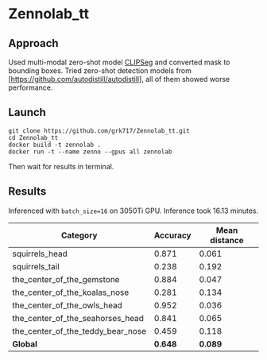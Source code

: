 # Zennolab_tt

## Approach 

Used multi-modal zero-shot model [CLIPSeg](https://huggingface.co/docs/transformers/main/en/model_doc/clipseg) and converted mask to bounding boxes. Tried zero-shot detection models from [https://github.com/autodistill/autodistill], all of them showed worse performance.

## Launch
```
git clone https://github.com/grk717/Zennolab_tt.git
cd Zennolab_tt
docker build -t zennolab .
docker run -t --name zenno --gpus all zennolab 
```
Then wait for results in terminal.

## Results

Inferenced with `batch_size=16` on 3050Ti GPU. Inference took 16.13 minutes.

| Category  | Accuracy | Mean distance |
| ------------- | ------------- |------------- |
| squirrels_head  | 0.871  | 0.061 |
| squirrels_tail  | 0.238  | 0.192 |
| the_center_of_the_gemstone  | 0.884  | 0.047 |
| the_center_of_the_koalas_nose  | 0.281  | 0.134 |
| the_center_of_the_owls_head  | 0.952  | 0.036 |
| the_center_of_the_seahorses_head  | 0.841  | 0.065 |
| the_center_of_the_teddy_bear_nose  | 0.459  | 0.118 |
| **Global**  | **0.648** | **0.089** |


